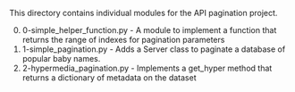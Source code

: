 This directory contains individual modules for the API pagination project.


0) 0-simple_helper_function.py - A module to implement a function that returns the range of indexes for pagination parameters
1) 1-simple_pagination.py - Adds a Server class to paginate a database of popular baby names.
2) 2-hypermedia_pagination.py - Implements a get_hyper method that returns a dictionary of metadata on the dataset